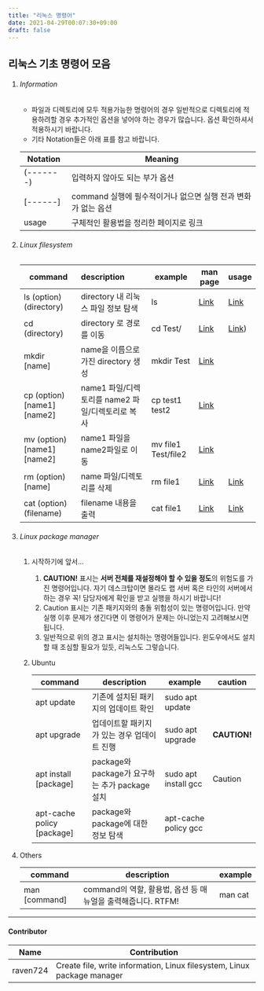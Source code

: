 ```yaml
---
title: "리눅스 명령어"
date: 2021-04-29T00:07:30+09:00
draft: false
---
```


## 리눅스 기초 명령어 모음

1. ###### Information

   - 파일과 디렉토리에 모두 적용가능한 명령어의 경우 일반적으로 디렉토리에 적용하려할 경우 추가적인 옵션을 넣어야 하는 경우가 많습니다. 옵션 확인하셔서 적용하시기 바랍니다.
   - 기타 Notation들은 아래 표를 참고 바랍니다.

   | Notation  | Meaning                                                       |
   | --------- | ------------------------------------------------------------- |
   | (-------) | 입력하지 않아도 되는 부가 옵션                                |
   | [------]  | command 실행에 필수적이거나 없으면 실행 전과 변화가 없는 옵션 |
   | usage     | 구체적인 활용법을 정리한 페이지로 링크                        |

2. ###### Linux filesystem

   | command                     | description                                      | example             | man page                                                   | usage                         |
   | --------------------------- | :----------------------------------------------- | ------------------- | ---------------------------------------------------------- | ----------------------------- |
   | ls (option) (directory)     | directory 내 리눅스 파일 정보 탐색               | ls                  | [Link](https://man7.org/linux/man-pages/man1/ls.1.html)    | [Link](https://skkuoverflow.com/ko/posts/linux/ls/)  |
   | cd (directory)              | directory 로 경로를 이동                         | cd Test/            | [Link](https://man7.org/linux/man-pages/man1/cd.1p.html)   | [Link](https://skkuoverflow.com/ko/posts/linux/cd/))  |
   | mkdir [name]                | name을 이름으로 가진 directory 생성              | mkdir Test          | [Link](https://man7.org/linux/man-pages/man1/mkdir.1.html) |                               |
   | cp (option) [name1] [name2] | name1 파일/디렉토리를 name2 파일/디렉토리로 복사 | cp test1 test2      | [Link](https://man7.org/linux/man-pages/man1/cp.1.html)    |                               |
   | mv (option) [name1] [name2] | name1 파일을 name2파일로 이동                    | mv file1 Test/file2 | [Link](https://man7.org/linux/man-pages/man1/mv.1.html)    |                               |
   | rm (option) [name]          | name 파일/디렉토리를 삭제                        | rm file1            | [Link](https://man7.org/linux/man-pages/man1/rm.1.html)    | [Link](https://skkuoverflow.com/ko/posts/linux/rm/)  |
   | cat (option) (filename)     | filename 내용을 출력                             | cat file1           | [Link](https://man7.org/linux/man-pages/man1/cat.1.html)   | [Link](https://skkuoverflow.com/ko/posts/linux/cat/) |

3. ###### Linux package manager

   1. 시작하기에 앞서...

      1. **CAUTION!** 표시는 **서버 전체를 재설정해야 할 수 있을 정도**의 위험도를 가진 명령어입니다. 자기 데스크탑이면 몰라도 랩 서버 혹은 타인의 서버에서 하는 경우 꼭! 담당자에게 확인을 받고 실행을 하시기 바랍니다!
      2. Caution 표시는 기존 패키지와의 충돌 위험성이 있는 명령어입니다. 만약 실행 이후 문제가 생긴다면 이 명령어가 문제는 아니었는지 고려해보시면 됩니다.
      3. 일반적으로 위의 경고 표시는 설치하는 명령어들입니다. 윈도우에서도 설치할 때 조심할 필요가 있듯, 리눅스도 그렇습니다.

   2. Ubuntu

      | command                    | description                                    | example              | caution      |
      | -------------------------- | ---------------------------------------------- | -------------------- | ------------ |
      | apt update                 | 기존에 설치된 패키지의 업데이트 확인           | sudo apt update      |              |
      | apt upgrade                | 업데이트할 패키지가 있는 경우 업데이트 진행    | sudo apt upgrade     | **CAUTION!** |
      | apt install [package]      | package와 package가 요구하는 추가 package 설치 | sudo apt install gcc | Caution      |
      | apt-cache policy [package] | package와 package에 대한 정보 탐색             | apt-cache policy gcc |              |

4. Others

   | command       | description                                                  | example |
   | ------------- | ------------------------------------------------------------ | ------- |
   | man [command] | command의 역할, 활용법, 옵션 등 매뉴얼을 출력해줍니다. RTFM! | man cat |

---

<h4> Contributor</h4>

| Name     | Contribution                                                            |
| -------- | ----------------------------------------------------------------------- |
| raven724 | Create file, write information, Linux filesystem, Linux package manager |
